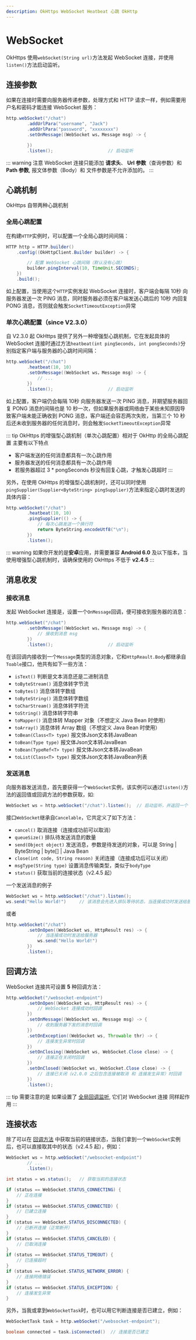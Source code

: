 ```yaml
---
description: OkHttps WebSocket Heatbeat 心跳 OkHttp
---
```


# WebSocket

OkHttps 使用`webSocket(String url)`方法发起 WebSocket 连接，并使用`listen()`方法启动监听。 

## 连接参数

如果在连接时需要向服务器传递参数，处理方式和 HTTP 请求一样，例如需要用户名和密码才能连接 WebSocket 服务：

```java
http.webSocket("/chat") 
        .addUrlPara("username", "Jack")
        .addUrlPara("password", "xxxxxxxx")
        .setOnMessage((WebSocket ws，Message msg) -> {

        })
        .listen();                     // 启动监听
```

::: warning 注意
WebSocket 连接只能添加 **请求头**、 **Url 参数**（查询参数）和 **Path 参数**, 报文体参数（Body）和 文件参数是不允许添加的。
:::

## 心跳机制

OkHttps 自带两种心跳机制

### 全局心跳配置

在构建`HTTP`实例时，可以配置一个全局心跳时间间隔：

```java
HTTP http = HTTP.builder()
    .config((OkHttpClient.Builder builder) -> {

        // 配置 WebSocket 心跳间隔（默认没有心跳）
        builder.pingInterval(10, TimeUnit.SECONDS);
    })
    .build();
```

如上配置，当使用这个`HTTP`实例发起 WebSocket 连接时，客户端会每隔 10秒 向服务器发送一次 PING 消息，同时服务器必须在客户端发送心跳后的 10秒 内回复 PONG 消息，否则就会触发`SocketTimeoutException`异常

### 单次心跳配置（since V2.3.0）

自 V2.3.0 起 OkHttps 提供了另外一种增强型心跳机制，它在发起具体的 WebSocket 连接时通过方法`heatbeat(int pingSeconds, int pongSeconds)`分别指定客户端与服务器的心跳时间间隔：

```java
http.webSocket("/chat") 
        .heatbeat(10, 10)
        .setOnMessage((WebSocket ws，Message msg) -> {
            // ...
        })
        .listen();                     // 启动监听
```

如上配置，客户端仍会每隔 10秒 向服务器发送一次 PING 消息，并期望服务器回复 PONG 消息的间隔也是 10 秒一次，但如果服务器或网络由于某些未知原因导致客户端未能正确收到 PONG 消息，客户端还会容忍两次失败，当第三个 10 秒后还未收到服务器的任何消息时，则会触发`SocketTimeoutException`异常

::: tip OkHttps 的增强型心跳机制（单次心跳配置）相对于 OkHttp 的全局心跳配置 主要有以下特点
* 客户端发送的任何消息都具有一次心跳作用
* 服务器发送的任何消息都具有一次心跳作用
* 若服务器超过 3 * pongSeconds 秒没有回复心跳，才触发心跳超时
:::

另外，在使用 OkHttps 的增强型心跳机制时，还可以同时使用`pingSupplier(Supplier<ByteString> pingSupplier)`方法来指定心跳时发送的具体内容：

```java
http.webSocket("/chat") 
        .heatbeat(10, 10)
        .pingSupplier(() -> {
            // 每次心跳发送一个换行符
            return ByteString.encodeUtf8("\n");
        })
        .listen();
```

::: warning 
如果你开发的是**安卓**应用，并需要兼容 **Android 6.0** 及以下版本，当使用增强型心跳机制时，请确保使用的 OkHttps 不低于 **v2.4.5**
:::

## 消息收发

### 接收消息

发起 WebSocket 连接是，设置一个`OnMessage`回调，便可接收到服务器的消息：

```java
http.webSocket("/chat") 
        .setOnMessage((WebSocket ws，Message msg) -> {
            // 接收到消息 msg
        })
        .listen();                     // 启动监听
```

在该回调内接收到一个`Message`类型的消息对象，它和`HttpReault.Body`都继承自`Toable`接口，他共有如下一些方法：

* `isText()` 判断是文本消息还是二进制消息
* `toByteStream()` 消息体转字节流
* `toBytes()` 消息体转字数组
* `toByteString()` 消息体转字数组
* `toCharStream()` 消息体转字符流
* `toString()` 消息体转字符串
* `toMapper()` 消息体转 Mapper 对象（不想定义 Java Bean 时使用）
* `toArray()` 消息体转 Array 数组（不想定义 Java Bean 时使用）
* `toBean(Class<T> type)` 报文体Json文本转JavaBean
* `toBean(Type type)` 报文体Json文本转JavaBean
* `toBean(TypeRef<T> type)` 报文体Json文本转JavaBean
* `toList(Class<T> type)` 报文体Json文本转JavaBean列表

### 发送消息

向服务器发送消息，首先要获得一个`WebSocket`实例，该实例可以通过`listen()`方法的返回值或回调方法的参数获取，如:

```java
WebSocket ws = http.webSocket("/chat").listen();  // 启动监听，并返回一个 WebSocket 实例
```

接口`WebSocket`继承自`Cancelable`，它共定义了如下方法：

* `cancel()` 取消连接（连接成功前可以取消）
* `queueSize()` 排队待发送消息的数量
* `send(Object object)` 发送消息，参数是待发送的对象，可以是 String | ByteString | byte[] | Java Bean
* `close(int code, String reason)` 关闭连接（连接成功后可以关闭）
* `msgType(String type)` 设置消息传输类型，类似于`bodyType`
* `status()` 获取当前的连接状态（v2.4.5 起）

一个发送消息的例子

```java
WebSocket ws = http.webSocket("/chat").listen();
ws.send("Hello World!")     // 该消息会先进入排队等待状态，当连接成功时发送给服务器
```

或者

```java
http.webSocket("/chat") 
        .setOnOpen((WebSocket ws, HttpResult res) -> {
            // 当连接成功时发送给服务器
            ws.send("Hello World!")
        })
        .listen();
```

## 回调方法

WebSocket 连接共可设置 **5** 种回调方法： 

```java
http.webSocket("/websocket-endpoint")
        .setOnOpen((WebSocket ws, HttpResult res) -> {
            // WebSocket 连接成功时回调
        })
        .setOnMessage((WebSocket ws, Message msg) -> {
            // 收到服务器下发的消息时回调
        })
        .setOnException((WebSocket ws, Throwable thr) -> {
            // 连接发生异常时回调
        })
        .setOnClosing((WebSocket ws, WebSocket.Close close) -> {
            // 连接正在关闭时回调
        })
        .setOnClosed((WebSocket ws, WebSocket.Close close) -> {
            // 连接已关闭（v2.0.0 之后包含连接被取消 和 连接发生异常）时回调
        })
        .listen();
```

::: tip 需要注意的是
如果设置了 [全局回调监听](/v2/configuration.html#全局回调监听), 它们对 WebSocket 连接 同样起作用
:::

## 连接状态

除了可以在 [回调方法](/v2/websocket.html#回调方法) 中获取当前的链接状态，当我们拿到一个`WebSocket`实例后，也可以直接取其中的状态（v2.4.5 起），例如：

```java
WebSocket ws = http.webSocket("/websocket-endpoint")
        // ...
        .listen();

int status = ws.status();   // 获取当前的连接状态

if (status == WebSocket.STATUS_CONNECTING) {
    // 正在连接
}
if (status == WebSocket.STATUS_CONNECTED) {
    // 已建立连接
}
if (status == WebSocket.STATUS_DISCONNECTED) {
    // 已断开连接（正常断开）
}
if (status == WebSocket.STATUS_CANCELED) {
    // 已取消连接
}
if (status == WebSocket.STATUS_TIMEOUT) {
    // 已连接超时
}
if (status == WebSocket.STATUS_NETWORK_ERROR) {
    // 连接网络错误
}
if (status == WebSocket.STATUS_EXCEPTION) {
    // 连接发生异常
}
```

另外，当我或拿到`WebSocketTask`时，也可以用它判断连接是否已建立，例如：

```java
WebSocketTask task = http.webSocket("/websocket-endpoint");

boolean connected = task.isConnected()  // 连接是否已建立
```

<br/>

<Vssue :title="$title" />